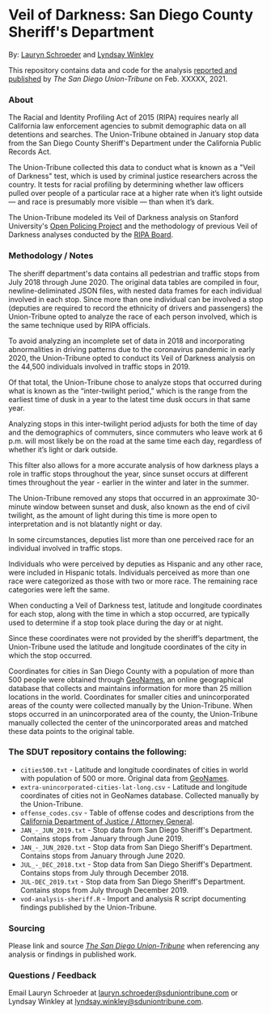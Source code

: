 # Veil of Darkness: San Diego County Sheriff's Department
By: [Lauryn Schroeder](https://www.sandiegouniontribune.com/sdut-lauryn-schroeder-staff.html) and [Lyndsay Winkley](https://www.sandiegouniontribune.com/sdut-lyndsay-winkley-staff.html)

This repository contains data and code for the analysis [reported and published](XXXXXX) by *The San Diego Union-Tribune* on Feb. XXXXX, 2021.

### About

The Racial and Identity Profiling Act of 2015 (RIPA) requires nearly all California law enforcement agencies to submit demographic data on all
detentions and searches. The Union-Tribune obtained in January stop data from the San Diego County Sheriff's Department under the California Public Records Act.

The Union-Tribune collected this data to conduct what is known as a "Veil of Darkness" test, which is used by criminal justice researchers across the country. It tests for racial profiling by determining whether law officers pulled over people of a particular race at a higher rate when it’s light outside — and race is presumably more visible — than when it’s dark.

The Union-Tribune modeled its Veil of Darkness analysis on Stanford University's [Open Policing Project](https://openpolicing.stanford.edu/tutorials/) and the methodology of previous Veil of Darkness analyses conducted by the [RIPA Board](https://oag.ca.gov/sites/all/files/agweb/pdfs/ripa/ripa-board-report-2020.pdf).

### Methodology / Notes

The sheriff department's data contains all pedestrian and traffic stops from July 2018 through June 2020. The original data tables are compiled in four, newline-deliminated JSON files, with nested data frames for each individual involved in each stop. Since more than one individual can be involved a stop (deputies are required to record the ethnicity of drivers and passengers) the Union-Tribune opted to analyze the race of each person involved, which is the same technique used by RIPA officials.

To avoid analyzing an incomplete set of data in 2018 and incorporating abnormalities in driving patterns due to the coronavirus pandemic in early 2020, the Union-Tribune opted to conduct its Veil of Darkness analysis on the 44,500 individuals involved in traffic stops in 2019.

Of that total, the Union-Tribune chose to analyze stops that occurred during what is known as the “inter-twilight period,” which is the range from the earliest time of dusk in a year to the latest time dusk occurs in that same year.

Analyzing stops in this inter-twilight period adjusts for both the time of day and the demographics of commuters, since commuters who leave work at 6 p.m. will most likely be on the road at the same time each day, regardless of whether it’s light or dark outside.

This filter also allows for a more accurate analysis of how darkness plays a role in traffic stops throughout the year, since sunset occurs at different times throughout the year - earlier in the winter and later in the summer.

The Union-Tribune removed any stops that occurred in an approximate 30-minute window between sunset and dusk, also known as the end of civil twilight, as the amount of light during this time is more open to interpretation and is not blatantly night or day.

In some circumstances, deputies list more than one perceived race for an individual involved in traffic stops. 

Individuals who were perceived by deputies as Hispanic and any other race, were included in Hispanic totals. Individuals perceived as more than one race were categorized as those with two or more race. The remaining race categories were left the same.

When conducting a Veil of Darkness test, latitude and longitude coordinates for each stop, along with the time in which a stop occurred, are typically used to determine if a stop took place during the day or at night.

Since these coordinates were not provided by the sheriff’s department, the Union-Tribune used the latitude and longitude coordinates of the city in which the stop occurred.

Coordinates for cities in San Diego County with a population of more than 500 people were obtained through [GeoNames](http://download.geonames.org/export/dump/), an online geographical database that collects and maintains information for more than 25 million locations in the world. Coordinates for smaller cities and unincorporated areas of the county were collected manually by the Union-Tribune. When stops occurred in an unincorporated area of the county, the Union-Tribune manually collected the center of the unincorporated areas and matched these data points to the original table.

### The SDUT repository contains the following:

- `cities500.txt` - Latitude and longitude coordinates of cities in world with population of 500 or more. Original data from [GeoNames](http://download.geonames.org/export/dump/).
- `extra-unincorporated-cities-lat-long.csv` - Latitude and longitude coordinates of cities not in GeoNames database. Collected manually by the Union-Tribune.
- `offense_codes.csv` - Table of offense codes and descriptions from the [California Department of Justice / Attorney General](https://oag.ca.gov/law/code-tables).
- `JAN_-_JUN_2019.txt` - Stop data from San Diego Sheriff's Department. Contains stops from January through June 2019.
- `JAN_-_JUN_2020.txt` - Stop data from San Diego Sheriff's Department. Contains stops from January through June 2020.
- `JUL_-_DEC_2018.txt` - Stop data from San Diego Sheriff's Department. Contains stops from July through December 2018.
- `JUL-DEC_2019.txt` - Stop data from San Diego Sheriff's Department. Contains stops from July through December 2019.
- `vod-analysis-sheriff.R` - Import and analysis R script documenting findings published by the Union-Tribune.

### Sourcing
Please link and source [*The San Diego Union-Tribune*](https://www.sandiegouniontribune.com/) when referencing any analysis or findings in published work.

### Questions / Feedback

Email Lauryn Schroeder at [lauryn.schroeder@sduniontribune.com](mailto:lauryn.schroeder@sduniontribune.com) or Lyndsay Winkley at [lyndsay.winkley@sduniontribune.com](mailto:lyndsay.winkley@sduniontribune.com).
